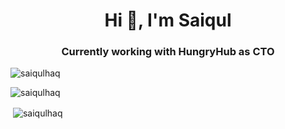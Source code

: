 <h1 align="center">Hi 👋, I'm Saiqul</h1>
<h3 align="center">Currently working with HungryHub as CTO</h3>

<p> <img src="https://komarev.com/ghpvc/?username=saiqulhaq" alt="saiqulhaq" /> </p>

<p><img src="https://github-readme-stats.vercel.app/api/top-langs/?username=saiqulhaq&layout=compact" alt="saiqulhaq" /></p>

<p>&nbsp;<img align="center" src="https://github-readme-stats.vercel.app/api?username=saiqulhaq&show_icons=true" alt="saiqulhaq" /></p>

